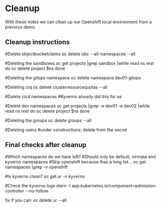 
# Cleanup

With these notes we can clean up our Openshift local environment from a previous demo.

## Cleanup instructions

#Delete objectbucketclaims
oc delete obc --all-namespaces --all

#Deleting the sandboxes
oc get projects |grep sandbox |while read ns rest
do
  oc delete project $ns
done

#Deleting the gitops namespace
oc delete namespace dev01-gitops

#Deleting crq
oc delete clusterresourcequotas --all

#Delete cicd namespaces
#Kyverno already did this for us

#Delete dev namespaces
oc get projects |grep -e dev01 -e dev02  |while read ns rest
do
  oc delete project $ns
done

#Deleting the groups
oc delete groups --all

#Deleting users
#under constructions: delete from the secret


## Final checks after cleanup

#Which namespaces do we have left?
#Should only be default, nirmata and kyverno namespaces
#Skip openshift because thas a long list...
oc get namespaces |grep -v openshift

#Is kyverno clean?
oc get ur -n kyverno

#Check the kyverno logs
stern -l app.kubernetes.io/component=admission-controller --no-follow

fix if you can:
oc delete ur --all
